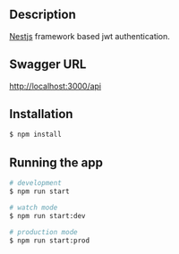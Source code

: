 ## Description

[Nestjs](https://github.com/nestjs/nest) framework based jwt authentication.

## Swagger URL

[http://localhost:3000/api](http://localhost:3000/api)

## Installation

```bash
$ npm install
```

## Running the app

```bash
# development
$ npm run start

# watch mode
$ npm run start:dev

# production mode
$ npm run start:prod
```
